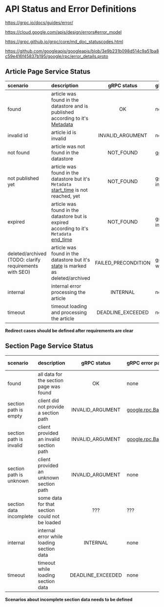 # API Status and Error Definitions

https://grpc.io/docs/guides/error/

https://cloud.google.com/apis/design/errors#error_model

https://grpc.github.io/grpc/core/md_doc_statuscodes.html

https://github.com/googleapis/googleapis/blob/3e9b231b098d514c9a51ba8c59e416f45837b195/google/rpc/error_details.proto

## Article Page Service Status

| scenario | description | gRPC status | gRPC error payload | HTTP Status | cacheable | 
|:---|:---|:---:|:---|:---:|:---:|
| found | article was found in the datastore and is published according to it's [Metadata](https://github.com/stroeer/tapir/blob/d99e155003a5f81a4f300d558d1fbc736dbda511/stroeer/core/v1/article.proto#L87)| OK | none | 200 | yes
| invalid id | article id is invalid | INVALID_ARGUMENT | none | [google.rpc.BadRequest](https://github.com/googleapis/googleapis/blob/3e9b231b098d514c9a51ba8c59e416f45837b195/google/rpc/error_details.proto#L169) | yes
| not found | article was not found in the datastore | NOT_FOUND | [google.rpc.ResourceInfo](https://github.com/googleapis/googleapis/blob/3e9b231b098d514c9a51ba8c59e416f45837b195/google/rpc/error_details.proto#L198) | 404 | yes
| not published yet | article was found in the datastore but it's `Metadata` [start_time](https://github.com/stroeer/tapir/blob/d99e155003a5f81a4f300d558d1fbc736dbda511/stroeer/core/v1/article.proto#L93) is not reached, yet | NOT_FOUND | [google.rpc.ResourceInfo](https://github.com/googleapis/googleapis/blob/3e9b231b098d514c9a51ba8c59e416f45837b195/google/rpc/error_details.proto#L198) with info about the `start_time` | 404 | yes
| expired | article was found in the datastore but is expired according to it's `Metadata` [end_time](https://github.com/stroeer/tapir/blob/d99e155003a5f81a4f300d558d1fbc736dbda511/stroeer/core/v1/article.proto#L97) | NOT_FOUND | [google.rpc.ResourceInfo](https://github.com/googleapis/googleapis/blob/3e9b231b098d514c9a51ba8c59e416f45837b195/google/rpc/error_details.proto#L198) with info about the `end_time` | 404 | yes
| deleted/archived (TODO: clarify requirements with SEO) | article was found in the datastore but it's [state](https://github.com/stroeer/tapir/blob/d99e155003a5f81a4f300d558d1fbc736dbda511/stroeer/core/v1/article.proto#L89) is marked as deleted/archived | FAILED_PRECONDITION | [google.rpc.PreconditionFailure](https://github.com/googleapis/googleapis/blob/3e9b231b098d514c9a51ba8c59e416f45837b195/google/rpc/error_details.proto#L143) with info about the [state](https://github.com/stroeer/tapir/blob/d99e155003a5f81a4f300d558d1fbc736dbda511/stroeer/core/v1/article.proto#L89) | 410 | yes
| internal | internal error processing the article | INTERNAL | none | 500 | no
| timeout | timeout loading and processing the article | DEADLINE_EXCEEDED | none | 504 | no

**Redirect cases should be defined after requirements are clear**

## Section Page Service Status

| scenario | description | gRPC status | gRPC error payload | HTTP Status | cacheable |
|:---|:---|:---:|:---|:---:|:---:|
| found | all data for the section page was found | OK | none | none | yes |
| section path is empty | client did not provide a section path | INVALID_ARGUMENT | [google.rpc.BadRequest](https://github.com/googleapis/googleapis/blob/3e9b231b098d514c9a51ba8c59e416f45837b195/google/rpc/error_details.proto#L169) | 400 | yes
| section path is invalid | client provided an invalid section path | INVALID_ARGUMENT | [google.rpc.BadRequest](https://github.com/googleapis/googleapis/blob/3e9b231b098d514c9a51ba8c59e416f45837b195/google/rpc/error_details.proto#L169) | 400 | yes
| section path is unknown | client provided an unknown section path | INVALID_ARGUMENT | none | 404 | yes
| section data incomplete | some data for that section could not be loaded | ??? | ??? | ??? | ???
| internal | internal error while loading section data | INTERNAL | none | 500 | no
| timeout | timeout while loading section data | DEADLINE_EXCEEDED | none | 504 | no

**Scenarios about incomplete section data needs to be defined**
